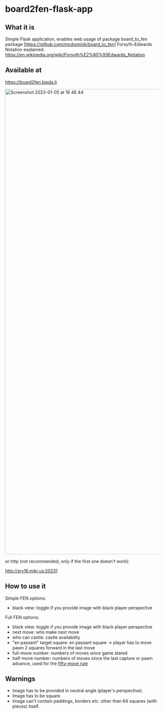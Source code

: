 # board2fen-flask-app

## What it is
Simple Flask application, enables web usage of package board_to_fen package [https://github.com/mcdominik/board_to_fen]
Forsyth–Edwards Notation explained: https://en.wikipedia.org/wiki/Forsyth%E2%80%93Edwards_Notation

## Available at

https://board2fen.bieda.it

<img width="1512" alt="Screenshot 2023-01-05 at 16 46 44" src="https://user-images.githubusercontent.com/81818614/210822074-38586ea4-a1b9-4af0-864c-6fd315e1b62b.png">


or http (not recommended, only if the first one doesn't work):

http://srv16.mikr.us:20231

## How to use it

Simple FEN options:

- black view: toggle if you provide image with black player perspective

Full FEN options:

- black view: toggle if you provide image with black player perspective
- next move: who make next move
- who can castle: castle availability
- "en passant" target square: en passant square -> player has to move pawn 2 squares forward in the last move
- full-move number: numbers of moves since game stared
- half-move number: numbers of moves since the last capture or pawn advance, used for the [fifty-move rule](https://en.wikipedia.org/wiki/Fifty-move_rule)

## Warnings
- Image has to be provided in neutral angle (player's perspective).
- Image has to be square.
- Image can't contain paddings, borders etc. other than 64 squares (with pieces) itself.
